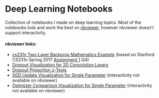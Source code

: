 # Deep Learning Notebooks

Collection of notebooks I made on deep learning topics. Most of the notebooks look and work the best on 
[nbviewer](https://nbviewer.jupyter.org/), however nbviewer doesn't support interactivity.

#### nbviewer links:
- [cs231n Two-Layer Backprop Mathematics Example](https://nbviewer.jupyter.org/github/g-eoj/deep-learning-notebooks/blob/master/cs231n-two-layer-backprop-math.ipynb)
  (based on Stanford CS231n Spring 2017 [Assignment 1](http://cs231n.github.io/assignments2017/assignment1/) Q4)
- [Dropout Visualization for 2D Convolution Layers](https://nbviewer.jupyter.org/github/g-eoj/deep-learning-notebooks/blob/master/2d-conv-dropout-visualization.ipynb)
- [Dropout Proportion z-Tests](https://nbviewer.jupyter.org/github/g-eoj/deep-learning-notebooks/blob/master/dropout-proportion-z-tests.ipynb)
- [SGD Update Visualization for Single Parameter](https://nbviewer.jupyter.org/github/g-eoj/deep-learning-notebooks/blob/master/sgd-update-visualization.ipynb)
  (interactivity not available on nbviewer)
- [Optimizer Comparison Visualization for Single Parameter](https://nbviewer.jupyter.org/github/g-eoj/deep-learning-notebooks/blob/master/optimizer-compare-visualization.ipynb)
  (interactivity not available on nbviewer)